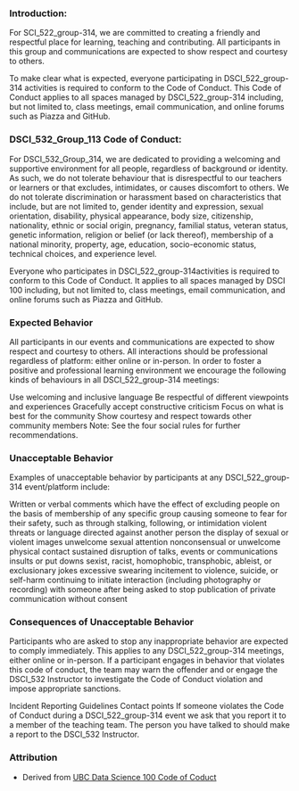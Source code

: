 ### Introduction:

For SCI_522_group-314, we are committed to creating a friendly and respectful place for learning, teaching and contributing. All participants in this group and communications are expected to show respect and courtesy to others.

To make clear what is expected, everyone participating in DSCI_522_group-314 activities is required to conform to the Code of Conduct. This Code of Conduct applies to all spaces managed by DSCI_522_group-314 including, but not limited to, class meetings, email communication, and online forums such as Piazza and GitHub. 

### DSCI_532_Group_113 Code of Conduct:

For DSCI_532_Group_314, we are dedicated to providing a welcoming and supportive environment for all people, regardless of background or identity. As such, we do not tolerate behaviour that is disrespectful to our teachers or learners or that excludes, intimidates, or causes discomfort to others. We do not tolerate discrimination or harassment based on characteristics that include, but are not limited to, gender identity and expression, sexual orientation, disability, physical appearance, body size, citizenship, nationality, ethnic or social origin, pregnancy, familial status, veteran status, genetic information, religion or belief (or lack thereof), membership of a national minority, property, age, education, socio-economic status, technical choices, and experience level.

Everyone who participates in DSCI_522_group-314activities is required to conform to this Code of Conduct. It applies to all spaces managed by DSCI 100 including, but not limited to, class meetings, email communication, and online forums such as Piazza and GitHub. 

### Expected Behavior
All participants in our events and communications are expected to show respect and courtesy to others. All interactions should be professional regardless of platform: either online or in-person. In order to foster a positive and professional learning environment we encourage the following kinds of behaviours in all DSCI_522_group-314 meetings:

Use welcoming and inclusive language
Be respectful of different viewpoints and experiences
Gracefully accept constructive criticism
Focus on what is best for the community
Show courtesy and respect towards other community members
Note: See the four social rules for further recommendations.

### Unacceptable Behavior
Examples of unacceptable behavior by participants at any DSCI_522_group-314 event/platform include:

Written or verbal comments which have the effect of excluding people on the basis of membership of any specific group
causing someone to fear for their safety, such as through stalking, following, or intimidation
violent threats or language directed against another person
the display of sexual or violent images
unwelcome sexual attention
nonconsensual or unwelcome physical contact
sustained disruption of talks, events or communications
insults or put downs
sexist, racist, homophobic, transphobic, ableist, or exclusionary jokes
excessive swearing
incitement to violence, suicide, or self-harm
continuing to initiate interaction (including photography or recording) with someone after being asked to stop publication of private communication without consent

### Consequences of Unacceptable Behavior

Participants who are asked to stop any inappropriate behavior are expected to comply immediately. This applies to any DSCI_522_group-314 meetings, either online or in-person. If a participant engages in behavior that violates this code of conduct, the team may warn the offender and or engage the DSCI_532 Instructor to investigate the Code of Conduct violation and impose appropriate sanctions.

Incident Reporting Guidelines
Contact points
If someone violates the Code of Conduct during a DSCI_522_group-314 event we ask that you report it to a member of the teaching team. The person you have talked to should make a report to the DSCI_532 Instructor.


### Attribution

- Derived from [UBC Data Science 100 Code of Coduct](https://github.com/UBC-DSCI/dsci-100/blob/master/CODE_OF_CONDUCT.md)
